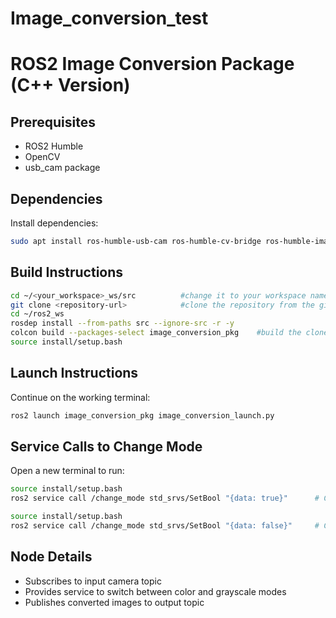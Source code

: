 # Image_conversion_test

# ROS2 Image Conversion Package (C++ Version)

## Prerequisites
- ROS2 Humble
- OpenCV
- usb_cam package

## Dependencies
Install dependencies:
```bash
sudo apt install ros-humble-usb-cam ros-humble-cv-bridge ros-humble-image-transport
```

## Build Instructions
```bash
cd ~/<your_workspace>_ws/src          #change it to your workspace name
git clone <repository-url>            #clone the repository from the github
cd ~/ros2_ws
rosdep install --from-paths src --ignore-src -r -y
colcon build --packages-select image_conversion_pkg    #build the clone package
source install/setup.bash      
```
## Launch Instructions
Continue on the working terminal:
```bash
ros2 launch image_conversion_pkg image_conversion_launch.py
```

## Service Calls to Change Mode

Open a new terminal to run:
```bash
source install/setup.bash
ros2 service call /change_mode std_srvs/SetBool "{data: true}"      # Change to Grayscale Mode
```
```bash
source install/setup.bash
ros2 service call /change_mode std_srvs/SetBool "{data: false}"     # Change to Color Mode
```
## Node Details
- Subscribes to input camera topic
- Provides service to switch between color and grayscale modes
- Publishes converted images to output topic

